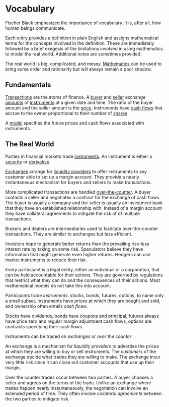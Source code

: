 # Vocabulary 

Fischer Black emphasized the importance of vocabulary.
It is, after all, how human beings communicate.

Each entry provides a definition in plain English and assigns mathematical
terms for the concepts involved in the definition. These are immediately
followed by a brief exegesis of the limitations involved in using mathematics
to model the real world. Additional notes are sometimes provided.

The real world is big, complicated, and messy.
[Mathematics](mathematics.md) can be used to bring some order
and rationality but will always remain a poor shadow.

## Fundamentals

[Transactions](transaction.md) are the atoms of finance. A
[buyer](buyer.md) and [seller](seller.md) exchange [amounts](amount.md)
of [instruments](instrument.md) at a given date and time. The ratio
of the buyer amount and the seller amount is the [price](price.md).
Instruments have [cash flows](cash_flow.md) that accrue to the owner
proportional to their number of [shares](share.md)
<!--
[stocks](stock.md) have
dividends, [bonds](bond.md) have coupons, [futures](futures.md) have
margin adjustments.
-->

A [model](model.md) specifies the
future prices and cash flows associated with instruments.

<!-- (who, what, when, where, why) -->

## The Real World

Parties in financial markets trade [instruments](instrument.md).
An instrument is either a [security](security.md) or [derivative](derivative.md).

[Exchanges](exchange.md) arrange for [liquidity
providers](liquidity_provider.md) to offer instruments to any customer
able to set up a margin account.  They provide a nearly instantaneous
mechanism for buyers and sellers to make transactions.

More complicated transactions are handled [over-the-counter](otd.md).
A buyer contacts a seller and negotiates a contract for the
exchange of cash flows. The buyer is usually a company and
the seller is usually an investment bank that they have an
established relationship with. Instead of a margin account
they have collateral agreements to mitigate the risk of
of multiple transactions.

Brokers and dealers are intermediaries used to facilitate
over-the-counter transactions. They are similar to exchanges
but less efficient.

Investors hope
to generate better returns than the prevailing risk-less interest rate
by taking on some risk.  Speculators believe they have information that
might generate even higher returns. Hedgers can use market instruments
to reduce their risk.

Every participant is a legal entity, either an individual or a
corporation, that can be held accountable for their actions. They
are governed by regulations that restrict what they can do and the
consequences of their actions. Most mathematical models do not take
this into account. 

Participants trade _instruments_, stocks, bonds, futures, options, to
name only a small subset. Instruments have _prices_ at which they are
bought and sold, and ownership often entails _cash flows_.

Stocks have dividends, bonds have coupons and principal, futures always
have price zero and regular margin adjustment cash flows,
options are contracts specifying their cash flows.

Instruments can be traded on _exchanges_ or _over the counter_.

An exchange is a mechanism for _liquidity providers_ to advertise
the prices at which they are willing to buy or sell instruments.
The _customers_ of the exchange decide what trades they are willing
to make. The exchange incur very little risk since it can close
out customer accounts that use up their margin.

Over the counter trades occur between two parties. A buyer chooses
a seller and agrees on the terms of the trade. Unlike an exchange
where trades happen nearly instantaneously, the negotiation can
involve an extended period of time. They often involve _collateral
agreements_ between the two parties to mitigate risk.
